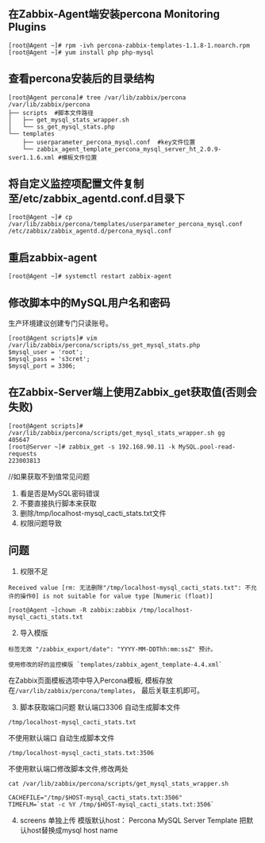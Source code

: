 ## 在Zabbix-Agent端安装percona Monitoring Plugins
```
[root@Agent ~]# rpm -ivh percona-zabbix-templates-1.1.8-1.noarch.rpm
[root@Agent ~]# yum install php php-mysql
```
## 查看percona安装后的目录结构
```
[root@Agent percona]# tree /var/lib/zabbix/percona
/var/lib/zabbix/percona
├── scripts  #脚本文件路径
│   ├── get_mysql_stats_wrapper.sh
│   └── ss_get_mysql_stats.php
└── templates
    ├── userparameter_percona_mysql.conf  #key文件位置
    └── zabbix_agent_template_percona_mysql_server_ht_2.0.9-sver1.1.6.xml #模板文件位置
```
## 将自定义监控项配置文件复制至/etc/zabbix_agentd.conf.d目录下
```
[root@Agent ~]# cp /var/lib/zabbix/percona/templates/userparameter_percona_mysql.conf  /etc/zabbix/zabbix_agentd.d/percona_mysql.conf
```
## 重启zabbix-agent
```
[root@Agent ~]# systemctl restart zabbix-agent
```
## 修改脚本中的MySQL用户名和密码
生产环境建议创建专门只读账号。
```
[root@Agent scripts]# vim /var/lib/zabbix/percona/scripts/ss_get_mysql_stats.php
$mysql_user = 'root';
$mysql_pass = 's3cret';
$mysql_port = 3306;
```

## 在Zabbix-Server端上使用Zabbix_get获取值(否则会失败)
```
[root@Agent scripts]# /var/lib/zabbix/percona/scripts/get_mysql_stats_wrapper.sh gg
405647
[root@Server ~]# zabbix_get -s 192.168.90.11 -k MySQL.pool-read-requests
223003813
```

//如果获取不到值常见问题

1. 看是否是MySQL密码错误
1. 不要直接执行脚本来获取
1. 删除/tmp/localhost-mysql_cacti_stats.txt文件
1. 权限问题导致

## 问题
1. 权限不足
```
Received value [rm: 无法删除"/tmp/localhost-mysql_cacti_stats.txt": 不允许的操作0] is not suitable for value type [Numeric (float)]

[root@Agent ~]chown -R zabbix:zabbix /tmp/localhost-mysql_cacti_stats.txt
```
2. 导入模版
```
标签无效 "/zabbix_export/date": "YYYY-MM-DDThh:mm:ssZ" 预计。

使用修改的好的监控模版 `templates/zabbix_agent_template-4.4.xml`
```
在Zabbix页面模板选项中导入Percona模板, 模板存放在`/var/lib/zabbix/percona/templates`， 最后关联主机即可。

3. 脚本获取端口问题
默认端口3306 自动生成脚本文件
```
/tmp/localhost-mysql_cacti_stats.txt
```
不使用默认端口 自动生成脚本文件
```
/tmp/localhost-mysql_cacti_stats.txt:3506
```
不使用默认端口修改脚本文件,修改两处
```
cat /var/lib/zabbix/percona/scripts/get_mysql_stats_wrapper.sh

CACHEFILE="/tmp/$HOST-mysql_cacti_stats.txt:3506"
TIMEFLM=`stat -c %Y /tmp/$HOST-mysql_cacti_stats.txt:3506`
```
4. screens 单独上传 
模版默认host： Percona MySQL Server Template
把默认host替换成mysql host name